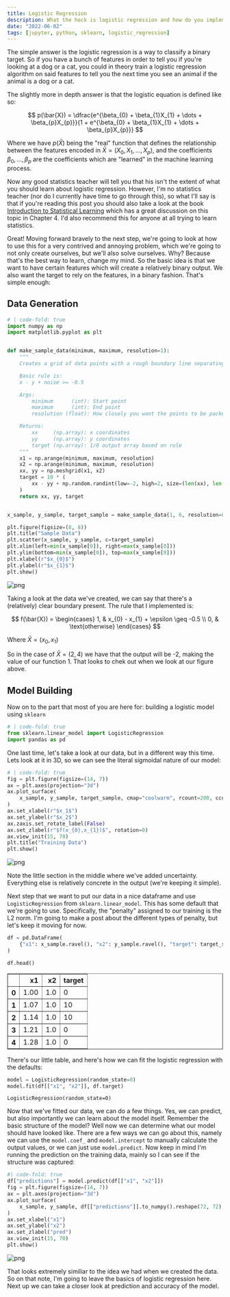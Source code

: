 ```yaml
---
title: Logistic Regression
description: What the heck is logistic regression and how do you implement it?
date: "2022-06-02"
tags: [jupyter, python, sklearn, logistic_regression]
---
```

The simple answer is the logistic regression is a way to classify a binary target. So if you have a bunch of features in order to tell you if you're looking at a dog or a cat, you could in theory train a logistic regression algorithm on said features to tell you the next time you see an animal if the animal is a dog or a cat. 

The slightly more in depth answer is that the logistic equation is defined like so: 

$$
p(\bar{X}) = \dfrac{e^{\beta_{0} + \beta_{1}X_{1} + \dots + \beta_{p}X_{p}}}{1 + e^{\beta_{0} + \beta_{1}X_{1} + \dots + \beta_{p}X_{p}}}
$$

Where we have $p(\bar{X})$ being the "real" function that defines the relationship between the features encoded in $\bar{X} = (X_{0}, X_{1}, \dots , X_{p})$, and the coefficients $\beta_{0}, \dots , \beta_{p}$ are the coefficients which are "learned" in the machine learning process. 

Now any good statistics teacher will tell you that his isn't the extent of what you should learn about logistic regression. However, I'm no statistics teacher (nor do I currently have time to go through this), so what I'll say is that if you're reading this post you should also take a look at the book [Introduction to Statistical Learning](https://www.statlearning.com/) which has a great discussion on this topic in Chapter 4. I'd also recommend this for anyone at all trying to learn statistics.

Great! Moving forward bravely to the next step, we're going to look at how to use this for a very contrived and annoying problem, which we're going to not only create ourselves, but we'll also solve ourselves. Why? Because that's the best way to learn, change my mind. So the basic idea is that we want to have certain features which will create a relatively binary output. We also want the target to rely on the features, in a binary fashion. That's simple enough: 

## Data Generation


```python
# | code-fold: true
import numpy as np
import matplotlib.pyplot as plt


def make_sample_data(minimum, maximum, resolution=1):
    """
    Creates a grid of data points with a rough boundary line separating them in 2D.

    Basic rule is:
    x - y + noise >= -0.5

    Args:
        minimum      (int): Start point
        maximum      (int): End point
        resolution (float): How closely you want the points to be packed

    Returns:
        xx     (np.array): x coordinates
        yy     (np.array): y coordinates
        target (np.array): 1/0 output array based on rule
    """
    x1 = np.arange(minimum, maximum, resolution)
    x2 = np.arange(minimum, maximum, resolution)
    xx, yy = np.meshgrid(x1, x2)
    target = 10 * (
        xx - yy + np.random.randint(low=-2, high=2, size=(len(xx), len(yy))) >= -0.5
    )
    return xx, yy, target


x_sample, y_sample, target_sample = make_sample_data(1, 6, resolution=0.07)

plt.figure(figsize=(8, 8))
plt.title("Sample Data")
plt.scatter(x_sample, y_sample, c=target_sample)
plt.xlim(left=min(x_sample[0]), right=max(x_sample[0]))
plt.ylim(bottom=min(x_sample[0]), top=max(x_sample[0]))
plt.xlabel(r"$x_{0}$")
plt.ylabel(r"$x_{1}$")
plt.show()

```


    
![png](/Implementing-Statistics_files/Implementing-Statistics_3_0.png)
    


Taking a look at the data we've created, we can say that there's a (relatively) clear boundary present. The rule that I implemented is: 

$$
f(\bar{X}) = \begin{cases} 1,  & x_{0} - x_{1} + \epsilon \geq -0.5 \\ 0, & \text{otherwise} \end{cases}
$$

Where $\bar{X} = (x_{0}, x_{1})$

So in the case of $\bar{X} = (2, 4)$ we have that the output will be -2, making the value of our function 1. That looks to chek out when we look at our figure above.

## Model Building

Now on to the part that most of you are here for: building a logistic model using `sklearn`


```python
# | code-fold: true
from sklearn.linear_model import LogisticRegression
import pandas as pd

```

One last time, let's take a look at our data, but in a different way this time. Lets look at it in 3D, so we can see the literal sigmoidal nature of our model: 


```python
# | code-fold: true
fig = plt.figure(figsize=(14, 7))
ax = plt.axes(projection="3d")
ax.plot_surface(
    x_sample, y_sample, target_sample, cmap="coolwarm", rcount=200, ccount=200
)
ax.set_xlabel(r"$x_1$")
ax.set_ylabel(r"$x_2$")
ax.zaxis.set_rotate_label(False)
ax.set_zlabel(r"$f(x_{0},x_{1})$", rotation=0)
ax.view_init(15, 70)
plt.title("Training Data")
plt.show()

```


    
![png](/Implementing-Statistics_files/Implementing-Statistics_8_0.png)
    


Note the little section in the middle where we've added uncertainty. Everything else is relatively concrete in the output (we're keeping it simple).

Next step that we want to put our data in a nice dataframe and use `LogisticRegression` from `sklearn.linear_model`. This has some default that we're going to use. Specifically, the "penalty" assigned to our training is the L2 norm. I'm going to make a post about the different types of penalty, but let's keep it moving for now. 


```python
df = pd.DataFrame(
    {"x1": x_sample.ravel(), "x2": y_sample.ravel(), "target": target_sample.ravel()}
)

df.head()

```




<div>
<style scoped>
    .dataframe tbody tr th:only-of-type {
        vertical-align: middle;
    }

    .dataframe tbody tr th {
        vertical-align: top;
    }

    .dataframe thead th {
        text-align: right;
    }
</style>
<table border="1" class="dataframe">
  <thead>
    <tr style="text-align: right;">
      <th></th>
      <th>x1</th>
      <th>x2</th>
      <th>target</th>
    </tr>
  </thead>
  <tbody>
    <tr>
      <th>0</th>
      <td>1.00</td>
      <td>1.0</td>
      <td>0</td>
    </tr>
    <tr>
      <th>1</th>
      <td>1.07</td>
      <td>1.0</td>
      <td>10</td>
    </tr>
    <tr>
      <th>2</th>
      <td>1.14</td>
      <td>1.0</td>
      <td>10</td>
    </tr>
    <tr>
      <th>3</th>
      <td>1.21</td>
      <td>1.0</td>
      <td>0</td>
    </tr>
    <tr>
      <th>4</th>
      <td>1.28</td>
      <td>1.0</td>
      <td>0</td>
    </tr>
  </tbody>
</table>
</div>



There's our little table, and here's how we can fit the logistic regression with the defaults:


```python
model = LogisticRegression(random_state=0)
model.fit(df[["x1", "x2"]], df.target)

```




    LogisticRegression(random_state=0)



Now that we've fitted our data, we can do a few things. Yes, we can predict, but also importantly we can learn about the model itself. Remember the basic structure of the model? Well now we can determine what our model should have looked like. There are a few ways we can go about this, namely we can use the `model.coef_` and `model.intercept` to manually calculate the output values, or we can just use `model.predict`. Now keep in mind I'm running the prediction on the training data, mainly so I can see if the structure was captured:


```python
#| code-fold: true
df["predictions"] = model.predict(df[["x1", "x2"]])
fig = plt.figure(figsize=(14, 7))
ax = plt.axes(projection="3d")
ax.plot_surface(
    x_sample, y_sample, df[["predictions"]].to_numpy().reshape(72, 72), cmap="coolwarm"
)
ax.set_xlabel("x1")
ax.set_ylabel("x2")
ax.set_zlabel("pred")
ax.view_init(15, 70)
plt.show()

```


    
![png](/Implementing-Statistics_files/Implementing-Statistics_14_0.png)
    


That looks extremely similiar to the idea we had when we created the data. So on that note, I'm going to leave the basics of logistic regression here. Next up we can take a closer look at prediction and accuracy of the model.


```python

```
